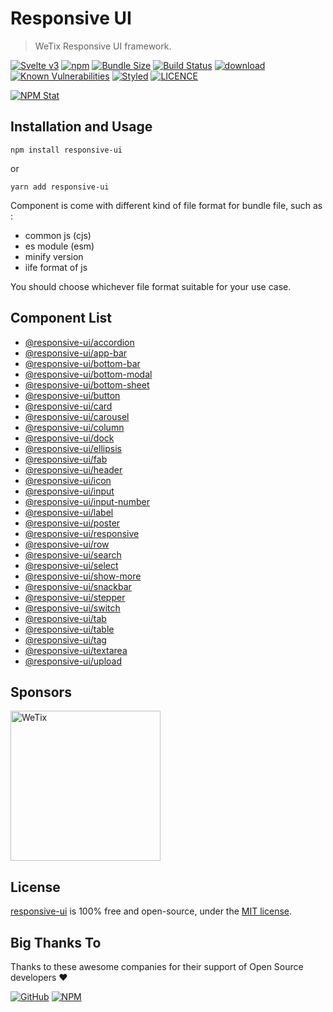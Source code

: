 # Responsive UI

> WeTix Responsive UI framework.

<p>

[![Svelte v3](https://img.shields.io/badge/svelte-v3-orange.svg)](https://svelte.dev)
[![npm](https://img.shields.io/npm/v/responsive-ui.svg)](https://www.npmjs.com/package/responsive-ui)
[![Bundle Size](https://badgen.net/bundlephobia/minzip/responsive-ui)](https://bundlephobia.com/result?p=responsive-ui)
[![Build Status](https://github.com/wetix/responsive-ui/workflows/test/badge.svg?branch=main)](https://github.com/wetix/responsive-ui)
[![download](https://img.shields.io/npm/dw/responsive-ui.svg)](https://www.npmjs.com/package/responsive-ui)
[![Known Vulnerabilities](https://snyk.io/test/github/wetix/responsive-ui/badge.svg)](https://snyk.io/test/github/wetix/responsive-ui)
[![Styled](https://img.shields.io/badge/styled_with-prettier-ff69b4.svg)](https://github.com/prettier/prettier)
[![LICENCE](https://img.shields.io/github/license/wetix/responsive-ui)](https://github.com/wetix/responsive-ui/blob/main/LICENSE)

[![NPM Stat](https://nodei.co/npm/responsive-ui.png)](https://www.npmjs.com/package/responsive-ui)

</p>

## Installation and Usage

```console
npm install responsive-ui
```

or

```console
yarn add responsive-ui
```

Component is come with different kind of file format for bundle file, such as :

- common js (cjs)
- es module (esm)
- minify version
- iife format of js

You should choose whichever file format suitable for your use case.

## Component List

- [@responsive-ui/accordion](https://github.com/wetix/responsive-ui/tree/main/components/accordion)
- [@responsive-ui/app-bar](https://github.com/wetix/responsive-ui/tree/main/components/app-bar)
- [@responsive-ui/bottom-bar](https://github.com/wetix/responsive-ui/tree/main/components/bottom-bar)
- [@responsive-ui/bottom-modal](https://github.com/wetix/responsive-ui/tree/main/components/bottom-modal)
- [@responsive-ui/bottom-sheet](https://github.com/wetix/responsive-ui/tree/main/components/bottom-sheet)
- [@responsive-ui/button](https://github.com/wetix/responsive-ui/tree/main/components/button)
- [@responsive-ui/card](https://github.com/wetix/responsive-ui/tree/main/components/card)
- [@responsive-ui/carousel](https://github.com/wetix/responsive-ui/tree/main/components/carousel)
- [@responsive-ui/column](https://github.com/wetix/responsive-ui/tree/main/components/column)
- [@responsive-ui/dock](https://github.com/wetix/responsive-ui/tree/main/components/dock)
- [@responsive-ui/ellipsis](https://github.com/wetix/responsive-ui/tree/main/components/ellipsis)
- [@responsive-ui/fab](https://github.com/wetix/responsive-ui/tree/main/components/fab)
- [@responsive-ui/header](https://github.com/wetix/responsive-ui/tree/main/components/header)
- [@responsive-ui/icon](https://github.com/wetix/responsive-ui/tree/main/components/icon)
- [@responsive-ui/input](https://github.com/wetix/responsive-ui/tree/main/components/input)
- [@responsive-ui/input-number](https://github.com/wetix/responsive-ui/tree/main/components/input-number)
- [@responsive-ui/label](https://github.com/wetix/responsive-ui/tree/main/components/label)
- [@responsive-ui/poster](https://github.com/wetix/responsive-ui/tree/main/components/poster)
- [@responsive-ui/responsive](https://github.com/wetix/responsive-ui/tree/main/components/responsive)
- [@responsive-ui/row](https://github.com/wetix/responsive-ui/tree/main/components/row)
- [@responsive-ui/search](https://github.com/wetix/responsive-ui/tree/main/components/search)
- [@responsive-ui/select](https://github.com/wetix/responsive-ui/tree/main/components/select)
- [@responsive-ui/show-more](https://github.com/wetix/responsive-ui/tree/main/components/show-more)
- [@responsive-ui/snackbar](https://github.com/wetix/responsive-ui/tree/main/components/snackbar)
- [@responsive-ui/stepper](https://github.com/wetix/responsive-ui/tree/main/components/stepper)
- [@responsive-ui/switch](https://github.com/wetix/responsive-ui/tree/main/components/switch)
- [@responsive-ui/tab](https://github.com/wetix/responsive-ui/tree/main/components/tab)
- [@responsive-ui/table](https://github.com/wetix/responsive-ui/tree/main/components/table)
- [@responsive-ui/tag](https://github.com/wetix/responsive-ui/tree/main/components/tag)
- [@responsive-ui/textarea](https://github.com/wetix/responsive-ui/tree/main/components/textarea)
- [@responsive-ui/upload](https://github.com/wetix/responsive-ui/tree/main/components/upload)

## Sponsors

<img src="https://asset.wetix.my/images/logo/wetix.png" alt="WeTix" width="240px">

## License

[responsive-ui](https://github.com/wetix/responsive-ui) is 100% free and open-source, under the [MIT license](https://github.com/wetix/responsive-ui/blob/main/LICENSE).

## Big Thanks To

Thanks to these awesome companies for their support of Open Source developers ❤

[![GitHub](https://jstools.dev/img/badges/github.svg)](https://github.com/open-source)
[![NPM](https://jstools.dev/img/badges/npm.svg)](https://www.npmjs.com/)
